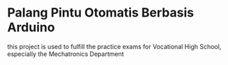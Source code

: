 # Palang Pintu Otomatis Berbasis Arduino
this project is used to fulfill the practice exams for Vocational High School, especially the Mechatronics Department
